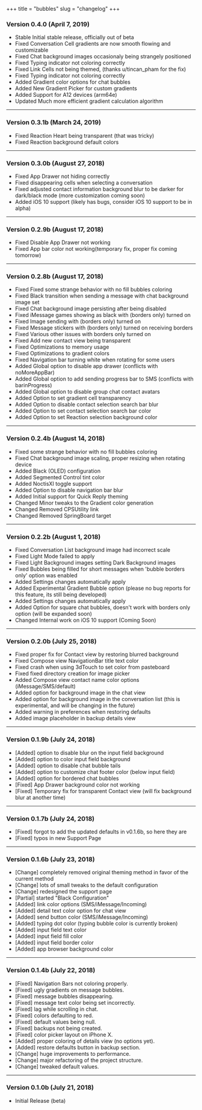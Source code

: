 +++
title = "bubbles"
slug = "changelog"
+++

### Version 0.4.0 (April 7, 2019)

- Stable Initial stable release, officially out of beta
- Fixed Conversation Cell gradients are now smooth flowing and customizable
- Fixed Chat background images occasionaly being strangely positioned
- Fixed Typing indicator not coloring correctly
- Fixed Link Cells not being themed, (thanks u/tincan_pham for the fix)
- Fixed Typing indicator not coloring correctly
- Added Gradient color options for chat bubbles
- Added New Gradient Picker for custom gradients
- Added Support for A12 devices (arm64e)
- Updated Much more efficient gradient calculation algorithm

---

### Version 0.3.1b (March 24, 2019)

- Fixed Reaction Heart being transparent (that was tricky)
- Fixed Reaction background default colors

---

### Version 0.3.0b (August 27, 2018)

- Fixed App Drawer not hiding correctly
- Fixed disappearing cells when selecting a conversation
- Fixed adjusted contact information background blur to be darker for dark/black mode (more customization coming soon)
- Added iOS 10 support (likely has bugs, consider iOS 10 support to be in alpha)

---

### Version 0.2.9b (August 17, 2018)

- Fixed Disable App Drawer not working
- Fixed App bar color not working(temporary fix, proper fix coming tomorrow)

---

### Version 0.2.8b (August 17, 2018)

- Fixed Fixed some strange behavior with no fill bubbles coloring
- Fixed Black transition when sending a message with chat background image set
- Fixed Chat background image persisting after being disabled
- Fixed iMessage games showing as black with (borders only) turned on
- Fixed Image sending with (borders only) turned on
- Fixed Message stickers with (borders only) turned on receiving borders
- Fixed Various other issues with borders only turned on
- Fixed Add new contact view being transparent
- Fixed Optimizations to memory usage
- Fixed Optimizations to gradient colors
- Fixed Navigation bar turning white when rotating for some users
- Added Global option to disable app drawer (conflicts with noMoreAppBar)
- Added Global option to add sending progress bar to SMS (conflicts with barinProgress)
- Added Global option to disable group chat contact avatars
- Added Option to set gradient cell transparency
- Added Option to disable contact selection search bar blur
- Added Option to set contact selection search bar color
- Added Option to set Reaction selection background color

---

### Version 0.2.4b (August 14, 2018)

- Fixed some strange behavior with no fill bubbles coloring
- Fixed Chat background image scaling, proper resizing when rotating device
- Added Black (OLED) configuration
- Added Segmented Control tint color
- Added NoctisXI toggle support
- Added Option to disable navigation bar blur
- Added Initial support for Quick Reply theming
- Changed Minor tweaks to the Gradient color generation
- Changed Removed CPSUtility link
- Changed Removed SpringBoard target

---

### Version 0.2.2b (August 1, 2018)

- Fixed Conversation List background image had incorrect scale
- Fixed Light Mode failed to apply
- Fixed Light Background images setting Dark Background images
- Fixed Bubbles being filled for short messages when 'bubble borders only' option was enabled
- Added Settings changes automatically apply
- Added Experimental Gradient Bubble option (please no bug reports for this feature, its still being developed)
- Added Settings changes automatically apply
- Added Option for square chat bubbles, doesn't work with borders only option (will be expanded soon)
- Changed Internal work on iOS 10 support (Coming Soon)

---

### Version 0.2.0b (July 25, 2018)

- Fixed proper fix for Contact view by restoring blurred background
- Fixed Compose view NavigationBar title text color
- Fixed crash when using 3dTouch to set color from pasteboard
- Fixed fixed directory creation for image picker
- Added Compose view contact name color options (iMessage/SMS/default)
- Added option for background image in the chat view
- Added option for background image in the conversation list (this is experimental, and will be changing in the future)
- Added warning in preferences when restoring defaults
- Added image placeholder in backup details view

---

### Version 0.1.9b (July 24, 2018)

- [Added] option to disable blur on the input field background
- [Added] option to color input field background
- [Added] option to disable chat bubble tails
- [Added] option to customize chat footer color (below input field)
- [Added] option for bordered chat bubbles
- [Fixed] App Drawer background color not working
- [Fixed] Temporary fix for transparent Contact view (will fix background blur at another time)

---

### Version 0.1.7b (July 24, 2018)

- [Fixed] forgot to add the updated defaults in v0.1.6b, so here they are
- [Fixed] typos in new Support Page

---

### Version 0.1.6b (July 23, 2018)

- [Change] completely removed original theming method in favor of the current method
- [Change] lots of small tweaks to the default configuration
- [Change] redesigned the support page
- [Partial] started "Black Configuration"
- [Added] link color options (SMS/iMessage/Incoming)
- [Added] detail text color option for chat view
- [Added] send button color (SMS/iMessage/Incoming)
- [Added] typing dot color (typing bubble color is currently broken)
- [Added] input field text color
- [Added] input field fill color
- [Added] input field border color
- [Added] app browser background color

---

### Version 0.1.4b (July 22, 2018)

- [Fixed] Navigation Bars not coloring properly.
- [Fixed] ugly gradients on message bubbles.
- [Fixed] message bubbles disappearing.
- [Fixed] message text color being set incorrectly.
- [Fixed] lag while scrolling in chat.
- [Fixed] colors defaulting to red.
- [Fixed] default values being null.
- [Fixed] backups not being created.
- [Fixed] color picker layout on iPhone X.
- [Added] proper coloring of details view (no options yet).
- [Added] restore defaults button in backup section.
- [Change] huge improvements to performance.
- [Change] major refactoring of the project structure.
- [Change] tweaked default values.

---

### Version 0.1.0b (July 21, 2018)

- Initial Release (beta)

